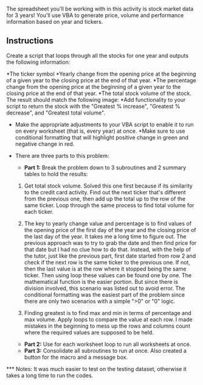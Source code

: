 The spreadsheet you'll be working with in this activity is stock market data for 3 years! You'll use VBA to generate price, volume and performance information based on year and tickers.

## Instructions
Create a script that loops through all the stocks for one year and outputs the following information:

*The ticker symbol
*Yearly change from the opening price at the beginning of a given year to the closing price at the end of that year.
*The percentage change from the opening price at the beginning of a given year to the closing price at the end of that year.
*The total stock volume of the stock. The result should match the following image:
*Add functionality to your script to return the stock with the "Greatest % increase", "Greatest % decrease", and "Greatest total volume".
* Make the appropriate adjustments to your VBA script to enable it to run on every worksheet (that is, every year) at once.
*Make sure to use conditional formatting that will highlight positive change in green and negative change in red.


* There are three parts to this problem:

    * **Part 1:** 
  Break the problem down to 3 subroutines and 2 summary tables to hold the results: 
  
  1) Get total stock volume. Solved this one first because if its similarity to the credit card activity. Find out the next ticker that's different from the previous one, then add up the total up to the row of the same ticker. Loop through the same process to find total volume for each ticker.
  
  2) The key to yearly change value and percentage is to find values of the opening price of the first day of the year and the closing price of the last day of the year. It takes me a long time to figure out. The previous approach was to try to grab the date and then find price for that date but I had no clue how to do that. Instead, with the help of the tutor, just like the previous part, first date started from row 2 and check if the next row is the same ticker to the previous one. If not, then the last value is at the row where it stopped being the same ticker. Then using loop these values can be found one by one. The mathematical function is the easier portion. But since there is division involved, this scenario was listed out to avoid error. The conditional formatting was the easiest part of the problem since there are only two scenarios with a simple ">0" or "0" logic.
  3) Finding greatest is to find max and min in terms of percentage and max volume. Apply loops to compare the value at each row. I made mistakes in the beginning to mess up the rows and columns count where the required values are supposed to be held.
  * **Part 2:** Use for each worksheet loop to run all worksheets at once.
  * **Part 3:** Consolidate all subroutines to run at once. Also created a button for the macro and a message box.

*** Notes: It was much easier to test on the testing dataset, otherwise it takes a long time to run the codes.
